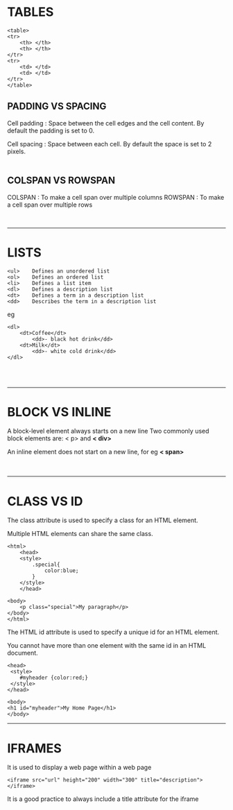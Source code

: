 # TABLES

    <table>
    <tr>
        <th> </th>
        <th> </th>
    </tr>
    <tr>
        <td> </td>
        <td> </td>
    </tr>
    </table>

## PADDING VS SPACING

Cell padding : Space between the cell edges and the cell content.
By default the padding is set to 0.

Cell spacing : Space between each cell.
By default the space is set to 2 pixels.<BR><BR>

## COLSPAN VS ROWSPAN

COLSPAN : To make a cell span over multiple columns
ROWSPAN : To make a cell span over multiple rows

<br>

---

# LISTS

    <ul>	Defines an unordered list
    <ol>	Defines an ordered list
    <li>	Defines a list item
    <dl>	Defines a description list
    <dt>	Defines a term in a description list
    <dd>	Describes the term in a description list

eg

    <dl>
        <dt>Coffee</dt>
            <dd>- black hot drink</dd>
        <dt>Milk</dt>
            <dd>- white cold drink</dd>
    </dl>
<BR><BR>

---

# BLOCK VS INLINE

A block-level element always starts on a new line
Two commonly used block elements are: < p> and **< div>**

An inline element does not start on a new line, for eg 
**< span>**<br><br><br>

---

# CLASS VS ID
The class attribute is used to specify a class for an HTML element.

Multiple HTML elements can share the same class.

    <html>
        <head>
        <style>
            .special{
                color:blue;
            }
        </style>
        </head>

    <body>
        <p class="special">My paragraph</p>
    </body>
    </html>

The HTML id attribute is used to specify a unique id for an HTML element.

You cannot have more than one element with the same id in an HTML document.

    <head>
     <style>
        #myheader {color:red;}
     </style>
    </head>
    
    <body>
    <h1 id="myheader">My Home Page</h1>
    </body>

---

# IFRAMES

It is used to display a web page within a web page

    <iframe src="url" height="200" width="300" title="description"></iframe>
    
It is a good practice to always include a title attribute for the iframe